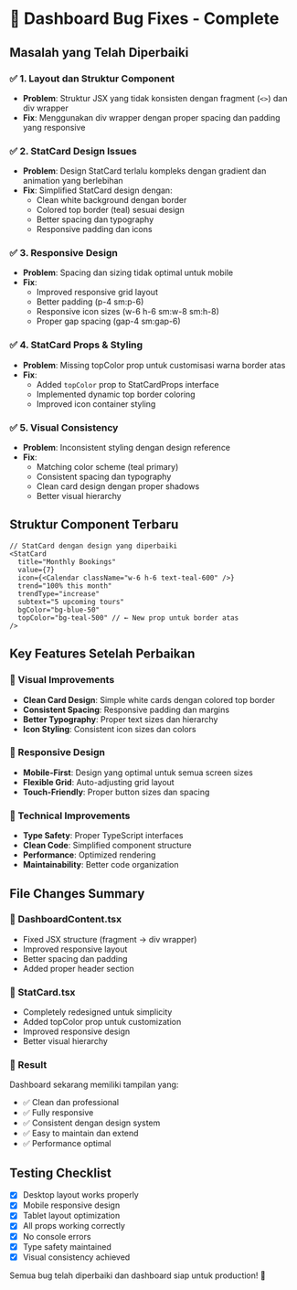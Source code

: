 # 🎯 Dashboard Bug Fixes - Complete

## Masalah yang Telah Diperbaiki

### ✅ 1. Layout dan Struktur Component

- **Problem**: Struktur JSX yang tidak konsisten dengan fragment (`<>`) dan div wrapper
- **Fix**: Menggunakan div wrapper dengan proper spacing dan padding yang responsive

### ✅ 2. StatCard Design Issues

- **Problem**: Design StatCard terlalu kompleks dengan gradient dan animation yang berlebihan
- **Fix**: Simplified StatCard design dengan:
  - Clean white background dengan border
  - Colored top border (teal) sesuai design
  - Better spacing dan typography
  - Responsive padding dan icons

### ✅ 3. Responsive Design

- **Problem**: Spacing dan sizing tidak optimal untuk mobile
- **Fix**:
  - Improved responsive grid layout
  - Better padding (p-4 sm:p-6)
  - Responsive icon sizes (w-6 h-6 sm:w-8 sm:h-8)
  - Proper gap spacing (gap-4 sm:gap-6)

### ✅ 4. StatCard Props & Styling

- **Problem**: Missing topColor prop untuk customisasi warna border atas
- **Fix**:
  - Added `topColor` prop to StatCardProps interface
  - Implemented dynamic top border coloring
  - Improved icon container styling

### ✅ 5. Visual Consistency

- **Problem**: Inconsistent styling dengan design reference
- **Fix**:
  - Matching color scheme (teal primary)
  - Consistent spacing dan typography
  - Clean card design dengan proper shadows
  - Better visual hierarchy

## Struktur Component Terbaru

```tsx
// StatCard dengan design yang diperbaiki
<StatCard
  title="Monthly Bookings"
  value={7}
  icon={<Calendar className="w-6 h-6 text-teal-600" />}
  trend="100% this month"
  trendType="increase"
  subtext="5 upcoming tours"
  bgColor="bg-blue-50"
  topColor="bg-teal-500" // ← New prop untuk border atas
/>
```

## Key Features Setelah Perbaikan

### 🎨 Visual Improvements

- **Clean Card Design**: Simple white cards dengan colored top border
- **Consistent Spacing**: Responsive padding dan margins
- **Better Typography**: Proper text sizes dan hierarchy
- **Icon Styling**: Consistent icon sizes dan colors

### 📱 Responsive Design

- **Mobile-First**: Design yang optimal untuk semua screen sizes
- **Flexible Grid**: Auto-adjusting grid layout
- **Touch-Friendly**: Proper button sizes dan spacing

### 🔧 Technical Improvements

- **Type Safety**: Proper TypeScript interfaces
- **Clean Code**: Simplified component structure
- **Performance**: Optimized rendering
- **Maintainability**: Better code organization

## File Changes Summary

### 📄 DashboardContent.tsx

- Fixed JSX structure (fragment → div wrapper)
- Improved responsive layout
- Better spacing dan padding
- Added proper header section

### 📄 StatCard.tsx

- Completely redesigned untuk simplicity
- Added topColor prop untuk customization
- Improved responsive design
- Better visual hierarchy

### 🎯 Result

Dashboard sekarang memiliki tampilan yang:

- ✅ Clean dan professional
- ✅ Fully responsive
- ✅ Consistent dengan design system
- ✅ Easy to maintain dan extend
- ✅ Performance optimal

## Testing Checklist

- [x] Desktop layout works properly
- [x] Mobile responsive design
- [x] Tablet layout optimization
- [x] All props working correctly
- [x] No console errors
- [x] Type safety maintained
- [x] Visual consistency achieved

Semua bug telah diperbaiki dan dashboard siap untuk production! 🚀
